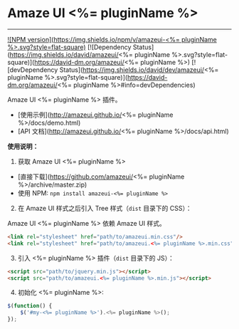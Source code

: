 # Amaze UI <%= pluginName %>
---

[![NPM version](https://img.shields.io/npm/v/amazeui-<%= pluginName %>.svg?style=flat-square)](https://www.npmjs.com/package/amazeui-tree)
[![Dependency Status](https://img.shields.io/david/amazeui/<%= pluginName %>.svg?style=flat-square)](https://david-dm.org/amazeui/<%= pluginName %>)
[![devDependency Status](https://img.shields.io/david/dev/amazeui/<%= pluginName %>.svg?style=flat-square)](https://david-dm.org/amazeui/<%= pluginName %>#info=devDependencies)

Amaze UI <%= pluginName %> 插件。

- [使用示例](http://amazeui.github.io/<%= pluginName %>/docs/demo.html)
- [API 文档](http://amazeui.github.io/<%= pluginName %>/docs/api.html)

**使用说明：**

1. 获取 Amaze UI <%= pluginName %>

  - [直接下载](https://github.com/amazeui/<%= pluginName %>/archive/master.zip)
  - 使用 NPM: `npm install amazeui-<%= pluginName %>`

2. 在 Amaze UI 样式之后引入 Tree 样式（`dist` 目录下的 CSS）：

  Amaze UI <%= pluginName %> 依赖 Amaze UI 样式。

  ```html
  <link rel="stylesheet" href="path/to/amazeui.min.css"/>
  <link rel="stylesheet" href="path/to/amazeui.<%= pluginName %>.min.css"/>
  ```

3. 引入 <%= pluginName %> 插件（`dist` 目录下的 JS）：

  ```html
  <script src="path/to/jquery.min.js"></script>
  <script src="path/to/amazeui.<%= pluginName %>.min.js"></script>
  ```

4. 初始化 <%= pluginName %>:

  ```js
  $(function() {
      $('#my-<%= pluginName %>').<%= pluginName %>();
  });
  ```
